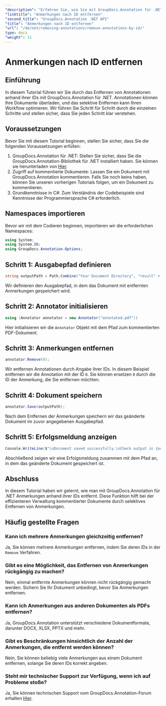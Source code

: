 ```yaml
---
"description": "Erfahren Sie, wie Sie mit GroupDocs.Annotation für .NET Anmerkungen nach ID entfernen. Optimieren Sie Ihren Dokumenten-Workflow effizient."
"linktitle": "Anmerkungen nach ID entfernen"
"second_title": "GroupDocs.Annotation .NET API"
"title": "Anmerkungen nach ID entfernen"
"url": "/de/net/removing-annotations/remove-annotations-by-id/"
type: docs
"weight": 11
---
```


# Anmerkungen nach ID entfernen

## Einführung
In diesem Tutorial führen wir Sie durch das Entfernen von Annotationen anhand ihrer IDs mit GroupDocs.Annotation für .NET. Annotationen können Ihre Dokumente überladen, und das selektive Entfernen kann Ihren Workflow optimieren. Wir führen Sie Schritt für Schritt durch die einzelnen Schritte und stellen sicher, dass Sie jeden Schritt klar verstehen.
## Voraussetzungen
Bevor Sie mit diesem Tutorial beginnen, stellen Sie sicher, dass Sie die folgenden Voraussetzungen erfüllen:
1. GroupDocs.Annotation für .NET: Stellen Sie sicher, dass Sie die GroupDocs.Annotation-Bibliothek für .NET installiert haben. Sie können sie herunterladen von [Hier](https://releases.groupdocs.com/annotation/net/).
2. Zugriff auf kommentierte Dokumente: Lassen Sie ein Dokument mit GroupDocs.Annotation kommentieren. Falls Sie noch keins haben, können Sie unseren vorherigen Tutorials folgen, um ein Dokument zu kommentieren.
3. Grundkenntnisse in C#: Zum Verständnis der Codebeispiele sind Kenntnisse der Programmiersprache C# erforderlich.

## Namespaces importieren
Bevor wir mit dem Codieren beginnen, importieren wir die erforderlichen Namespaces:
```csharp
using System;
using System.IO;
using GroupDocs.Annotation.Options;
```

## Schritt 1: Ausgabepfad definieren
```csharp
string outputPath = Path.Combine("Your Document Directory", "result" + Path.GetExtension("input.pdf"));
```
Wir definieren den Ausgabepfad, in dem das Dokument mit entfernten Anmerkungen gespeichert wird.
## Schritt 2: Annotator initialisieren
```csharp
using (Annotator annotator = new Annotator("annotated.pdf"))
```
Hier initialisieren wir die `Annotator` Objekt mit dem Pfad zum kommentierten PDF-Dokument.
## Schritt 3: Anmerkungen entfernen
```csharp
annotator.Remove(0);
```
Wir entfernen Annotationen durch Angabe ihrer IDs. In diesem Beispiel entfernen wir die Annotation mit der ID `0`. Sie können ersetzen `0` durch die ID der Anmerkung, die Sie entfernen möchten.
## Schritt 4: Dokument speichern
```csharp
annotator.Save(outputPath);
```
Nach dem Entfernen der Anmerkungen speichern wir das geänderte Dokument im zuvor angegebenen Ausgabepfad.
## Schritt 5: Erfolgsmeldung anzeigen
```csharp
Console.WriteLine($"\nDocument saved successfully.\nCheck output in {outputPath}.");
```
Abschließend zeigen wir eine Erfolgsmeldung zusammen mit dem Pfad an, in dem das geänderte Dokument gespeichert ist.

## Abschluss
In diesem Tutorial haben wir gelernt, wie man mit GroupDocs.Annotation für .NET Anmerkungen anhand ihrer IDs entfernt. Diese Funktion hilft bei der effizienteren Verwaltung kommentierter Dokumente durch selektives Entfernen von Anmerkungen.
## Häufig gestellte Fragen
### Kann ich mehrere Anmerkungen gleichzeitig entfernen?
Ja, Sie können mehrere Anmerkungen entfernen, indem Sie deren IDs in der `Remove` Verfahren.
### Gibt es eine Möglichkeit, das Entfernen von Anmerkungen rückgängig zu machen?
Nein, einmal entfernte Anmerkungen können nicht rückgängig gemacht werden. Sichern Sie Ihr Dokument unbedingt, bevor Sie Anmerkungen entfernen.
### Kann ich Anmerkungen aus anderen Dokumenten als PDFs entfernen?
Ja, GroupDocs.Annotation unterstützt verschiedene Dokumentformate, darunter DOCX, XLSX, PPTX und mehr.
### Gibt es Beschränkungen hinsichtlich der Anzahl der Anmerkungen, die entfernt werden können?
Nein, Sie können beliebig viele Anmerkungen aus einem Dokument entfernen, solange Sie deren IDs korrekt angeben.
### Steht mir technischer Support zur Verfügung, wenn ich auf Probleme stoße?
Ja, Sie können technischen Support vom GroupDocs.Annotation-Forum erhalten [Hier](https://forum.groupdocs.com/c/annotation/10).